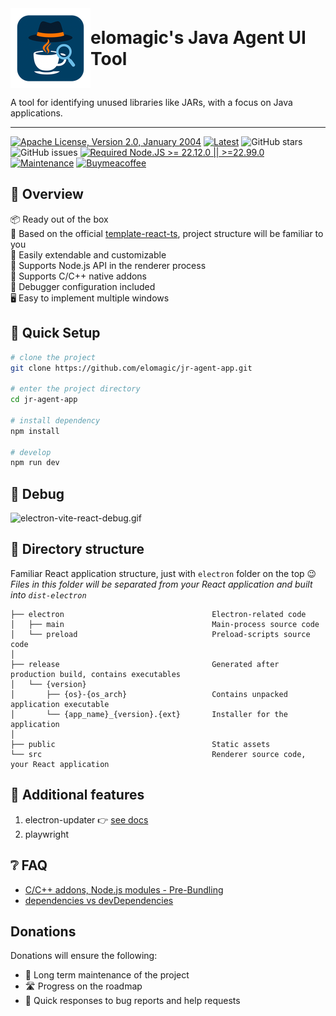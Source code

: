 <div style="display: flex; align-items: center;">
  <img height="128" src="./doc/logo.png" title="Logo" width="128" alt="Logo"/>
  <span style="font-weight: bold; font-size: 2em; vertical-align: middle;">elomagic's Java Agent UI Tool</span>
</div>

A tool for identifying unused libraries like JARs, with a focus on Java applications.

---

[![Apache License, Version 2.0, January 2004](https://img.shields.io/github/license/apache/maven.svg?label=License)][license]
[![Latest](https://img.shields.io/github/release/elomagic/jr-agent.svg)](https://github.com/elomagic/jr-agent-app/releases)
![GitHub stars](https://img.shields.io/github/stars/elomagic/jr-agent-app?color=fa6470)
![GitHub issues](https://img.shields.io/github/issues/elomagic/jr-agent-app?color=d8b22d)
[![Required Node.JS >= 22.12.0 || >=22.99.0](https://img.shields.io/static/v1?label=node&message=22.12.0%20||%20%3E=22.99.0&logo=node.js&color=3f893e)](https://nodejs.org/about/releases)
[![Maintenance](https://img.shields.io/badge/Maintained%3F-yes-green.svg)](https://github.com/elomagic/jr-agent-app/graphs/commit-activity)
[![Buymeacoffee](https://badgen.net/badge/icon/buymeacoffee?icon=buymeacoffee&label)](https://www.buymeacoffee.com/elomagic)

## 👀 Overview

📦 Ready out of the box  
🎯 Based on the official [template-react-ts](https://github.com/vitejs/vite/tree/main/packages/create-vite/template-react-ts), project structure will be familiar to you  
🌱 Easily extendable and customizable  
💪 Supports Node.js API in the renderer process  
🔩 Supports C/C++ native addons  
🐞 Debugger configuration included  
🖥 Easy to implement multiple windows  

## 🛫 Quick Setup

```sh
# clone the project
git clone https://github.com/elomagic/jr-agent-app.git

# enter the project directory
cd jr-agent-app

# install dependency
npm install

# develop
npm run dev
```

## 🐞 Debug

![electron-vite-react-debug.gif](/electron-vite-react-debug.gif)

## 📂 Directory structure

Familiar React application structure, just with `electron` folder on the top :wink:  
*Files in this folder will be separated from your React application and built into `dist-electron`*  

```tree
├── electron                                 Electron-related code
│   ├── main                                 Main-process source code
│   └── preload                              Preload-scripts source code
│
├── release                                  Generated after production build, contains executables
│   └── {version}
│       ├── {os}-{os_arch}                   Contains unpacked application executable
│       └── {app_name}_{version}.{ext}       Installer for the application
│
├── public                                   Static assets
└── src                                      Renderer source code, your React application
```

<!--
## 🚨 Be aware

This template integrates Node.js API to the renderer process by default. If you want to follow **Electron Security Concerns** you might want to disable this feature. You will have to expose needed API by yourself.  

To get started, remove the option as shown below. This will [modify the Vite configuration and disable this feature](https://github.com/electron-vite/vite-plugin-electron-renderer#config-presets-opinionated).

```diff
# vite.config.ts

export default {
  plugins: [
    ...
-   // Use Node.js API in the Renderer-process
-   renderer({
-     nodeIntegration: true,
-   }),
    ...
  ],
}
```
-->

## 🔧 Additional features

1. electron-updater 👉 [see docs](src/components/update/README.md)
1. playwright

## ❔ FAQ

- [C/C++ addons, Node.js modules - Pre-Bundling](https://github.com/electron-vite/vite-plugin-electron-renderer#dependency-pre-bundling)
- [dependencies vs devDependencies](https://github.com/electron-vite/vite-plugin-electron-renderer#dependencies-vs-devdependencies)

## Donations

Donations will ensure the following:

* 🔨 Long term maintenance of the project
* 🛣 Progress on the roadmap
* 🐛 Quick responses to bug reports and help requests

[license]: https://www.apache.org/licenses/LICENSE-2.0